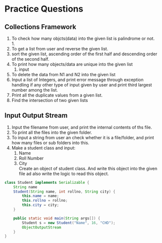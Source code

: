 # Practice Questions


## Collections Framework

1. To check how many objcts(data) into the given list is palindrome or not.
   1. 
2. To get a list from user and reverse the given list.
3. sort the given list, ascending order of the first half and descending order of the second half.
4. To print how many objects/data are unique into the given list
   1. input
5. To delete the data from N1 and N2 into the given list 
6. Input a list of Integers, and print error message through exception handling if any other type of input given by user and print third largest number among the list.
7. Print all the duplicate values from a given list.
8. Find the intersection of two given lists


## Input Output Stream

1. Input the filename from user, and print the internal contents of ths file.
2. To print all the files into the given folder.
3. To input a string from user an check whether it is a file/folder, and print how many files or sub folders into this.
4. Make a student class and input: 
   1. Name
   2. Roll Number
   3. City  
Create an object of student class. And write this object into the given file ad also write the logic to read this object.  


```java
class Student implements Serializable {
    String name
    Student(String name, int rollno, String city) {
        this.name = name;
        this.rollno = rollno;
        this.city = city;
    }

    public static void main(String args[]) {
        Student s = new Student("Name", 16, "CHD");
        ObjectOutputStream 
    }
}
```

